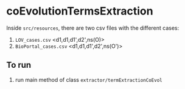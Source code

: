 # coEvolutionTermsExtraction


Inside `src/resources`, there are two csv files with the different cases:

1. `LOV_cases.csv` <d1,d1,d1',d2',ns(O)>
2. `BioPortal_cases.csv`  <d1,d1,d1',d2',ns(O')>


## To run

1. run main method of class `extractor/termExtractionCoEvol`





